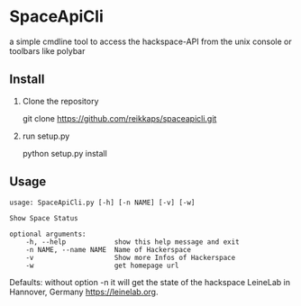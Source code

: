 # SpaceApiCli

a simple cmdline tool to access the hackspace-API from 
the unix console or toolbars like polybar

## Install

1. Clone the repository

	git clone https://github.com/reikkaps/spaceapicli.git
	
2. run setup.py

	python setup.py install
	

## Usage

	usage: SpaceApiCli.py [-h] [-n NAME] [-v] [-w]

	Show Space Status

	optional arguments:
		-h, --help            show this help message and exit
		-n NAME, --name NAME  Name of Hackerspace
		-v                    Show more Infos of Hackerspace
		-w                    get homepage url
		

Defaults: without option -n it will get the state of the hackspace 
LeineLab in Hannover, Germany <https://leinelab.org>. 



